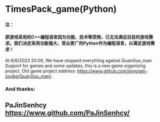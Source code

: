 # TimesPack_game(Python)
### `````注：`````
#### 原游戏采用的C++编程语言因为功能、技术等受限，已无法满足目前的游戏需求。我们决定采用功能强大、受众更广的Python作为编程语言，以满足游戏需求！
At 6/6/2023 20:00, We have stopped everything against QuanGuo_man Support for games and some updates, this is a new game organizing project. Old game project address: https://www.github.com/program-zoubg/QuanGuo_man/.

### And thanks:
## PaJinSenhcy https://www.github.com/PaJinSenhcy/
